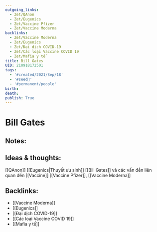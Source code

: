 ```yaml
---
outgoing_links:
  - Zet/QAnon
  - Zet/Eugenics
  - Zet/Vaccine Pfizer
  - Zet/Vaccine Moderna
backlinks:
  - Zet/Vaccine Moderna
  - Zet/Eugenics
  - Zet/Đại dịch COVID-19
  - Zet/Các loại Vaccine COVID 19
  - Zet/Mafia y tế
title: Bill Gates
UID: 210918172501
tags:
  - '#created/2021/Sep/18'
  - '#seed🥜'
  - '#permanent/people'
birth: 
death: 
publish: True
---
```

# Bill Gates

## Notes:


## Ideas & thoughts:
[[QAnon]]
[[Eugenics|Thuyết ưu sinh]]
[[Bill Gates]] và các vấn đền liên quan đến [[Vaccine]] [[Vaccine Pfizer]], [[Vaccine Moderna]]

## Backlinks:
- [[Vaccine Moderna]]
- [[Eugenics]]
- [[Đại dịch COVID-19]]
- [[Các loại Vaccine COVID 19]]
- [[Mafia y tế]]
